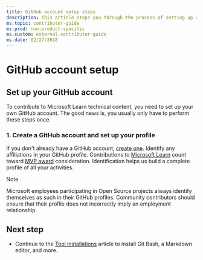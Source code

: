 ```yaml
---
title: GitHub account setup steps
description: This article steps you through the process of setting up accounts for GitHub, required in order to contribute to Microsoft Learn.
ms.topic: contributor-guide
ms.prod: non-product-specific
ms.custom: external-contributor-guide
ms.date: 02/27/2018
---
```

# GitHub account setup

## Set up your GitHub account

To contribute to Microsoft Learn technical content, you need to set up your own GitHub account. The good news is, you usually only have to perform these steps once.

### 1. Create a GitHub account and set up your profile

If you don't already have a GitHub account, [create one](https://github.com/join). Identify any affiliations in your GitHub profile. Contributions to [Microsoft Learn](/) count toward [MVP award](https://mvp.microsoft.com) consideration. Identification helps us build a complete profile of all your activities.

>[!NOTE]
> Microsoft employees participating in Open Source projects always identify themselves as such in their GitHub profiles. Community contributors should ensure that their profile does not incorrectly imply an employment relationship.

## Next step

* Continue to the [Tool installations](get-started-setup-tools.md) article to install Git Bash, a Markdown editor, and more.

